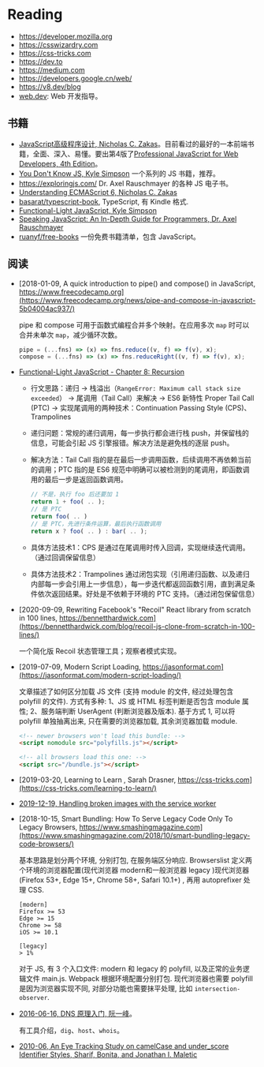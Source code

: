 # Reading

* <https://developer.mozilla.org>
* <https://csswizardry.com>
* <https://css-tricks.com>
* <https://dev.to>
* <https://medium.com>
* <https://developers.google.cn/web/>
* <https://v8.dev/blog>
* [web.dev](https://web.dev): Web 开发指导。

## 书籍

* [JavaScript高级程序设计, Nicholas C. Zakas](https://book.douban.com/subject/10546125/)。目前看过的最好的一本前端书籍，全面、深入、易懂。要出第4版了[Professional JavaScript for Web Developers, 4th Edition](https://www.wiley.com/en-us/Professional+JavaScript+for+Web+Developers%2C+4th+Edition-p-9781119366447)。
* [You Don't Know JS, Kyle Simpson](https://github.com/getify/You-Dont-Know-JS) 一个系列的 JS 书籍，推荐。
* <https://exploringjs.com/> Dr. Axel Rauschmayer 的各种 JS 电子书。
* [Understanding ECMAScript 6, Nicholas C. Zakas](https://github.com/nzakas/understandinges6)
* [basarat/typescript-book](https://github.com/basarat/typescript-book), TypeScript, 有 Kindle 格式.
* [Functional-Light JavaScript, Kyle Simpson](https://github.com/getify/Functional-Light-JS)
* [Speaking JavaScript: An In-Depth Guide for Programmers, Dr. Axel Rauschmayer](http://speakingjs.com)
* [ruanyf/free-books](https://github.com/ruanyf/free-books) 一份免费书籍清单，包含 JavaScript。

## 阅读

* [2018-01-09, A quick introduction to pipe() and compose() in JavaScript, https://www.freecodecamp.org](https://www.freecodecamp.org/news/pipe-and-compose-in-javascript-5b04004ac937/)

  pipe 和 compose 可用于函数式编程合并多个映射。在应用多次 `map` 时可以合并未单次 `map`，减少循环次数。

  ```js
  pipe = (...fns) => (x) => fns.reduce((v, f) => f(v), x);
  compose = (...fns) => (x) => fns.reduceRight((v, f) => f(v), x);
  ```

* [Functional-Light JavaScript - Chapter 8: Recursion](https://github.com/getify/functional-light-js/blob/master/manuscript/ch8.md)

  * 行文思路：递归 -> 栈溢出（`RangeError: Maximum call stack size exceeded`） -> 尾调用（Tail Call）来解决 -> ES6 新特性 Proper Tail Call (PTC) -> 实现尾调用的两种技术：Continuation Passing Style (CPS)、Trampolines
  * 递归问题：常规的递归调用，每一步执行都会进行栈 push，并保留栈的信息，可能会引起 JS 引擎报错。解决方法是避免栈的逐层 push。
  * 解决方法：Tail Call 指的是在最后一步调用函数，后续调用不再依赖当前的调用；PTC 指的是 ES6 规范中明确可以被检测到的尾调用，即函数调用的最后一步是返回函数调用。

    ```js
    // 不是，执行 foo 后还要加 1
    return 1 + foo( .. );
    // 是 PTC
    return foo( .. )
    // 是 PTC，先进行条件运算，最后执行函数调用
    return x ? foo( .. ) : bar( .. );
    ```

  * 具体方法技术1：CPS 是通过在尾调用时传入回调，实现继续迭代调用。（通过回调保留信息）
  * 具体方法技术2：Trampolines 通过闭包实现（引用递归函数、以及递归内部每一步会引用上一步信息），每一步迭代都返回函数引用，直到满足条件依次返回结果。好处是不依赖于环境的 PTC 支持。（通过闭包保留信息）

* [2020-09-09, Rewriting Facebook's "Recoil" React library from scratch in 100 lines, https://bennetthardwick.com](https://bennetthardwick.com/blog/recoil-js-clone-from-scratch-in-100-lines/)

    一个简化版 Recoil 状态管理工具；观察者模式实现。

* [2019-07-09, Modern Script Loading, https://jasonformat.com](https://jasonformat.com/modern-script-loading/)

    文章描述了如何区分加载 JS 文件 (支持 module 的文件, 经过处理包含 polyfill 的文件). 方式有多种: 1、JS 或 HTML 标签判断是否包含 module 属性; 2、服务端判断 UserAgent (判断浏览器及版本). 基于方式 1, 可以将 polyfill 单独抽离出来, 只在需要的浏览器加载, 其余浏览器加载 module.

    ```html
    <!-- newer browsers won't load this bundle: -->
    <script nomodule src="polyfills.js"></script>

    <!-- all browsers load this one: -->
    <script src="/bundle.js"></script>
    ```

* [2019-03-20, Learning to Learn , Sarah Drasner, https://css-tricks.com](https://css-tricks.com/learning-to-learn/)
* [2019-12-19, Handling broken images with the service worker](https://bitsofco.de/handling-broken-images-with-service-worker/)
* [2018-10-15, Smart Bundling: How To Serve Legacy Code Only To Legacy Browsers, https://www.smashingmagazine.com](https://www.smashingmagazine.com/2018/10/smart-bundling-legacy-code-browsers/)

    基本思路是划分两个环境, 分别打包, 在服务端区分响应. Browserslist 定义两个环境的浏览器配置(现代浏览器 modern和一般浏览器 legacy )现代浏览器 (Firefox 53+, Edge 15+, Chrome 58+, Safari 10.1+) , 再用 autoprefixer 处理 CSS.

    ```text
    [modern]
    Firefox >= 53
    Edge >= 15
    Chrome >= 58
    iOS >= 10.1

    [legacy]
    > 1%
    ```

    对于 JS, 有 3 个入口文件: modern 和 legacy 的 polyfill, 以及正常的业务逻辑文件 main.js. Webpack 根据环境配置分别打包. 现代浏览器也需要 polyfill 是因为浏览器实现不同, 对部分功能也需要抹平处理, 比如 `intersection-observer`.

* [2016-06-16, DNS 原理入门, 阮一峰](http://www.ruanyifeng.com/blog/2016/06/dns.html)。

    有工具介绍，`dig`、`host`、`whois`。

* [2010-06, An Eye Tracking Study on camelCase and under_score Identifier Styles, Sharif, Bonita, and Jonathan I. Maletic](http://www.cs.kent.edu/~jmaletic/papers/ICPC2010-CamelCaseUnderScoreClouds.pdf)
